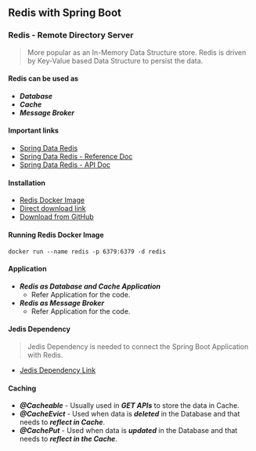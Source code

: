 Redis with Spring Boot
-
### Redis - Remote Directory Server
> More popular as an In-Memory Data Structure store.
Redis is driven by Key-Value based Data Structure to persist the data.

#### Redis can be used as
- ***Database***
- ***Cache***
- ***Message Broker***

#### Important links 
- [Spring Data Redis](https://spring.io/projects/spring-data-redis)
- [Spring Data Redis - Reference Doc](https://docs.spring.io/spring-data/redis/docs/2.5.1/reference/html/#reference)
- [Spring Data Redis - API Doc](https://docs.spring.io/spring-data/redis/docs/2.5.1/api/)

#### Installation
- [Redis Docker Image](https://hub.docker.com/_/redis)
- [Direct download link](https://redis.io/download)
- [Download from GitHub](https://github.com/microsoftarchive/redis/releases/tag/win-3.2.100)

#### Running Redis Docker Image
```
docker run --name redis -p 6379:6379 -d redis
```

#### Application
- ***Redis as Database and Cache Application***
	- Refer Application for the code.
- ***Redis as Message Broker***
	- Refer Application for the code.

#### Jedis Dependency
> Jedis Dependency is needed to connect the Spring Boot Application with Redis.
- [Jedis Dependency Link](https://mvnrepository.com/artifact/redis.clients/jedis) 

#### Caching

- ***@Cacheable*** - Usually used in ***GET APIs*** to store the data in Cache.
- ***@CacheEvict*** - Used when data is ***deleted*** in the Database and that needs to ***reflect in Cache***.
- ***@CachePut*** - Used when data is ***updated*** in the Database and that needs to ***reflect in the Cache***.